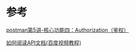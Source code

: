 # 参考

<a href="https://zhuanlan.zhihu.com/p/98149667">postman第5讲-核心功能四：Authorization（鉴权）</a>

<a href="https://cloud.baidu.com/doc/APIGUIDE/s/Xk1myz05f">如何阅读API文档(百度视频教程)</a>

